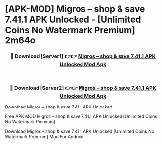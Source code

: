 # [APK-MOD] Migros – shop & save 7.41.1 APK Unlocked - [Unlimited Coins No Watermark Premium] 2m64o



<div align="center">
<h3>🔴 Download [Server1] 👉👉 <a href="https://momento.my/?title=Migros_–_shop_&_save_7.41.1_APK_Unlocked">Migros – shop & save 7.41.1 APK Unlocked Mod Apk</a></h3><br>

<h3>🔴 Download [Server2] 👉👉 <a href="https://momento.my/?title=Migros_–_shop_&_save_7.41.1_APK_Unlocked">Migros – shop & save 7.41.1 APK Unlocked Mod Apk</a></h3>
</div>



Download Migros – shop & save 7.41.1 APK Unlocked 

Free APK MOD Migros – shop & save 7.41.1 APK Unlocked [Unlimited Coins No Watermark Premium]

Download Migros – shop & save 7.41.1 APK Unlocked [Unlimited Coins No Watermark Premium] Mod For Android
